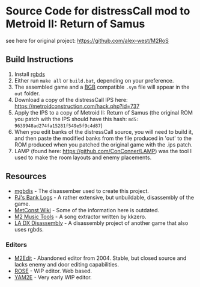 # Source Code for distressCall mod to Metroid II: Return of Samus

see here for original project: https://github.com/alex-west/M2RoS

## Build Instructions

1. Install [rgbds](https://github.com/rednex/rgbds#1-installing-rgbds)
2. Either run `make all` or `build.bat`, depending on your preference.
3. The assembled game and a [BGB](http://bgb.bircd.org/) compatible `.sym` file will appear in the `out` folder.
4. Download a copy of the distressCall IPS here: https://metroidconstruction.com/hack.php?id=737
5. Apply the IPS to a copy of Metroid II: Return of Samus (the original ROM you patch with the IPS should have this hash: `md5: 9639948ad274fa15281f549e5f9c4d87`)
6. When you edit banks of the distressCall source, you will need to build it, and then paste the modified banks from the file produced in 'out' to the ROM produced when you patched the original game with the .ips patch.
7. LAMP (found here: https://github.com/ConConner/LAMP) was the tool I used to make the room layouts and enemy placements.

## Resources

- [mgbdis](https://github.com/mattcurrie/mgbdis) - The disassember used to create this project.
- [PJ's Bank Logs](http://patrickjohnston.org/ASM/ROM%20data/RoS/) - A rather extensive, but unbuildable, disassembly of the game.
- [MetConst Wiki](https://wiki.metroidconstruction.com/doku.php?id=return_of_samus) - Some of the information here is outdated.
- [M2 Music Tools](https://github.com/kkzero241/M2MusicTools) - A song extractor written by kkzero.
- [LA DX Disassembly](https://github.com/zladx/LADX-Disassembly) - A disassembly project of another game that also uses rgbds.

### Editors

- [M2Edit](https://m2sw.zophar.net/m2edit/) - Abandoned editor from 2004. Stable, but closed source and lacks enemy and door editing capabilities.
- [ROSE](https://github.com/liamnajor/ROSE) - WIP editor. Web based.
- [YAM2E](https://github.com/ConConner/YAM2E) - Very early WIP editor.
